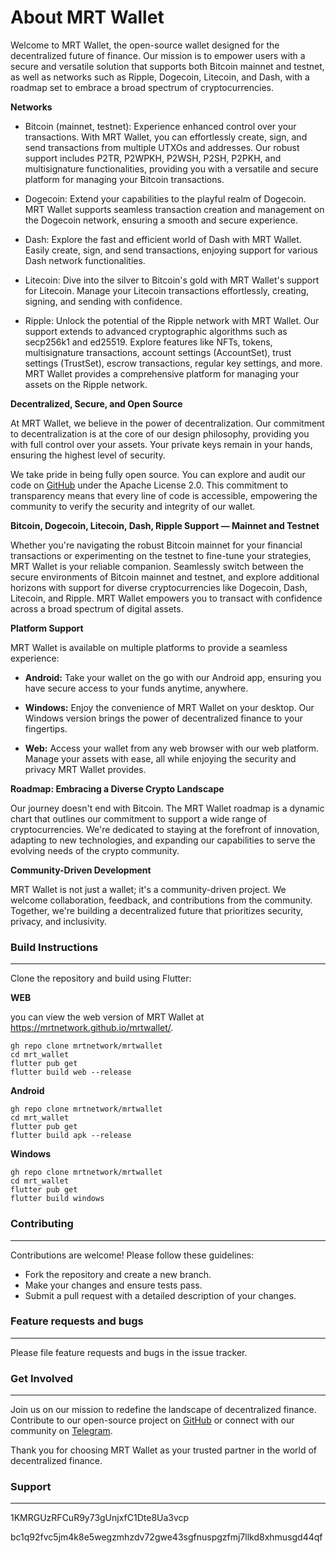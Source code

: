 # About MRT Wallet

Welcome to MRT Wallet, the open-source wallet designed for the decentralized future of finance. Our mission is to empower users with a secure and versatile solution that supports both Bitcoin mainnet and testnet, as well as networks such as Ripple, Dogecoin, Litecoin, and Dash, with a roadmap set to embrace a broad spectrum of cryptocurrencies.

**Networks**

- Bitcoin (mainnet, testnet): Experience enhanced control over your transactions. With MRT Wallet, you can effortlessly create, sign, and send transactions from multiple UTXOs and addresses. Our robust support includes P2TR, P2WPKH, P2WSH, P2SH, P2PKH, and multisignature functionalities, providing you with a versatile and secure platform for managing your Bitcoin transactions.

- Dogecoin: Extend your capabilities to the playful realm of Dogecoin. MRT Wallet supports seamless transaction creation and management on the Dogecoin network, ensuring a smooth and secure experience.

- Dash: Explore the fast and efficient world of Dash with MRT Wallet. Easily create, sign, and send transactions, enjoying support for various Dash network functionalities.

- Litecoin: Dive into the silver to Bitcoin's gold with MRT Wallet's support for Litecoin. Manage your Litecoin transactions effortlessly, creating, signing, and sending with confidence.

- Ripple: Unlock the potential of the Ripple network with MRT Wallet. Our support extends to advanced cryptographic algorithms such as secp256k1 and ed25519. Explore features like NFTs, tokens, multisignature transactions, account settings (AccountSet), trust settings (TrustSet), escrow transactions, regular key settings, and more. MRT Wallet provides a comprehensive platform for managing your assets on the Ripple network.

**Decentralized, Secure, and Open Source**

At MRT Wallet, we believe in the power of decentralization. Our commitment to decentralization is at the core of our design philosophy, providing you with full control over your assets. Your private keys remain in your hands, ensuring the highest level of security.

We take pride in being fully open source. You can explore and audit our code on [GitHub](https://github.com/mrtnetwork/mrtwallet) under the Apache License 2.0. This commitment to transparency means that every line of code is accessible, empowering the community to verify the security and integrity of our wallet.

**Bitcoin, Dogecoin, Litecoin, Dash, Ripple Support — Mainnet and Testnet**

Whether you're navigating the robust Bitcoin mainnet for your financial transactions or experimenting on the testnet to fine-tune your strategies, MRT Wallet is your reliable companion. Seamlessly switch between the secure environments of Bitcoin mainnet and testnet, and explore additional horizons with support for diverse cryptocurrencies like Dogecoin, Dash, Litecoin, and Ripple. MRT Wallet empowers you to transact with confidence across a broad spectrum of digital assets.

**Platform Support**

MRT Wallet is available on multiple platforms to provide a seamless experience:

- **Android:** Take your wallet on the go with our Android app, ensuring you have secure access to your funds anytime, anywhere.

- **Windows:** Enjoy the convenience of MRT Wallet on your desktop. Our Windows version brings the power of decentralized finance to your fingertips.

- **Web:** Access your wallet from any web browser with our web platform. Manage your assets with ease, all while enjoying the security and privacy MRT Wallet provides.

**Roadmap: Embracing a Diverse Crypto Landscape**

Our journey doesn't end with Bitcoin. The MRT Wallet roadmap is a dynamic chart that outlines our commitment to support a wide range of cryptocurrencies. We're dedicated to staying at the forefront of innovation, adapting to new technologies, and expanding our capabilities to serve the evolving needs of the crypto community.

**Community-Driven Development**

MRT Wallet is not just a wallet; it's a community-driven project. We welcome collaboration, feedback, and contributions from the community. Together, we're building a decentralized future that prioritizes security, privacy, and inclusivity.

### Build Instructions
---

Clone the repository and build using Flutter:

**WEB**

 you can view the web version of MRT Wallet at https://mrtnetwork.github.io/mrtwallet/.

```
gh repo clone mrtnetwork/mrtwallet
cd mrt_wallet
flutter pub get
flutter build web --release
```

**Android**
```
gh repo clone mrtnetwork/mrtwallet
cd mrt_wallet
flutter pub get
flutter build apk --release
```

**Windows**
```
gh repo clone mrtnetwork/mrtwallet
cd mrt_wallet
flutter pub get
flutter build windows
```


### Contributing
---

Contributions are welcome! Please follow these guidelines:
 - Fork the repository and create a new branch.
 - Make your changes and ensure tests pass.
 - Submit a pull request with a detailed description of your changes.

### Feature requests and bugs
---

Please file feature requests and bugs in the issue tracker.

### Get Involved
---

Join us on our mission to redefine the landscape of decentralized finance. Contribute to our open-source project on [GitHub](https://github.com/mrtnetwork/mrtwallet) or connect with our community on [Telegram](https://t.me/blockchain_web3_solidity).

Thank you for choosing MRT Wallet as your trusted partner in the world of decentralized finance.


### Support
---
1KMRGUzRFCuR9y73gUnjxfC1Dte8Ua3vcp

bc1q92fvc5jm4k8e5wegzmhzdv72gwe43sgfnuspgzfmj7llkd8xhmusgd44qf
